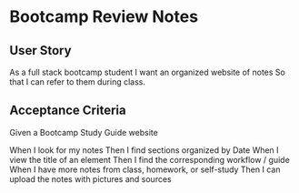 # Bootcamp Review Notes

## User Story
As a full stack bootcamp student
I want an organized website of notes
So that I can refer to them during class.


## Acceptance Criteria
Given a Bootcamp Study Guide website 

When I look for my notes
Then I find sections organized by Date
When I view the title of an element
Then I find the corresponding workflow / guide
When I have more notes from class, homework, or self-study
Then I can upload the notes with pictures and sources
